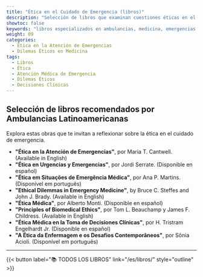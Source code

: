 ```yaml
---
title: "Ética en el Cuidado de Emergencia (libros)"
description: "Selección de libros que examinan cuestiones éticas en el ámbito de la atención médica de emergencia. Estas lecturas proporcionan una perspectiva crítica sobre dilemas éticos y decisiones cruciales en situaciones de emergencia."
showtoc: false
keywords: "libros especializados en ambulancias, medicina, emergencias, rescate y paramédicos"
weight: 09
categories:
  - Ética en la Atención de Emergencias
  - Dilemas Éticos en Medicina
tags:
  - Libros
  - Ética
  - Atención Médica de Emergencia
  - Dilemas Éticos
  - Decisiones Clínicas
---
```



## Selección de libros recomendados por **Ambulancias Latinoamericanas**
Explora estas obras que te invitan a reflexionar sobre la ética en el cuidado de emergencia.

- **"Ética en la Atención de Emergencias"**, por Maria T. Cantwell. (Available in English)
- **"Ética en Urgencias y Emergencias"**, por Jordi Serrate. (Disponible en español)
- **"Ética em Situações de Emergência Médica"**, por Ana P. Martins. (Disponível em português)
- **"Ethical Dilemmas in Emergency Medicine"**, by Bruce C. Steffes and John J. Brady. (Available in English)
- **"Ética Médica"**, por Alberto Monti. (Disponible en español)
- **"Principles of Biomedical Ethics"**, por Tom L. Beauchamp y James F. Childress. (Available in English)
- **"Ética Médica en la Toma de Decisiones Clínicas"**, por H. Tristram Engelhardt Jr. (Disponible en español)
- **"A Ética da Enfermagem e os Desafios Contemporâneos"**, por Sônia Acioli. (Disponível em português)

---

{{< button label="📚️ TODOS LOS LIBROS" 	link="/es/libros/" style="outline" >}}
